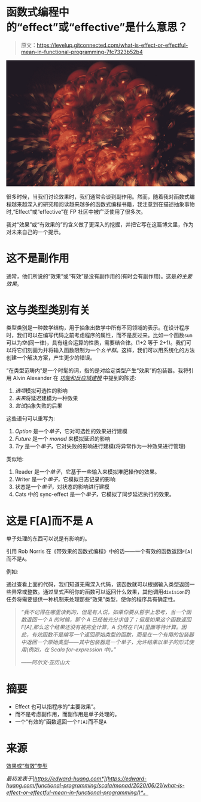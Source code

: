 # 函数式编程中的“effect”或“effective”是什么意思？

> 原文：<https://levelup.gitconnected.com/what-is-effect-or-effectful-mean-in-functional-programming-7fc7323b52b4>

![](img/2aa2cf0a1ae13b8d6e50ebcc40dc0c33.png)

很多时候，当我们讨论效果时，我们通常会谈到副作用。然而，随着我对函数式编程越来越深入的研究和阅读越来越多的函数式编程书籍，我注意到在描述抽象事物时,“Effect”或“effective”在 FP 社区中被广泛使用了很多次。

我对“效果”或“有效果的”的含义做了更深入的挖掘，并把它写在这篇博文里，作为对未来自己的一个提示。

# 这不是副作用

通常，他们所说的“效果”或“有效”是没有副作用的(有时会有副作用)。这是*的主要效果*。

# 这与类型类别有关

类型类别是一种数学结构，用于抽象出数学中所有不同领域的表示。在设计程序时，我们可以在编写代码之前考虑程序的属性，而不是反过来。比如一个函数`sum`可以为空(同一律)，具有组合运算的性质，需要结合律。(1+2 等于 2+1)。我们可以将它们刻画为并将输入函数限制为一个*幺半群*。这样，我们可以用系统化的方法创建一个解决方案，产生更少的错误。

“在类型范畴内”是一个时髦的词，指的是对给定类型产生“效果”的包装器。我将引用 Alvin Alexander 在 [*功能和反应域建模*](https://www.amazon.com/Functional-Reactive-Domain-Modeling-Debasish/dp/1617292249/ref=as_li_ss_tl?ie=UTF8&linkCode=sl1&tag=devdaily-20&linkId=031fc4db53f522208ba4bbea056be0f8&language=en_US) 中提到的陈述:

1.  *选项*模拟可选性的影响
2.  *未来*将延迟建模为一种效果
3.  *尝试*抽象失败的后果

这些语句可以重写为:

1.  *Option* 是一个*单子*，它对可选性的效果进行建模
2.  *Future* 是一个 *monad* 来模拟延迟的影响
3.  *Try* 是一个*单子*，它对失败的影响进行建模(将异常作为一种效果进行管理)

类似地:

1.  Reader 是一个*单子*，它基于一些输入来模拟堆肥操作的效果。
2.  Writer 是一个*单子*，它模拟日志记录的影响
3.  状态是一个*单子*，对状态的影响进行建模
4.  Cats 中的 sync-effect 是一个*单子*，它模拟了同步延迟执行的效果。

# 这是 F[A]而不是 A

单子处理的东西可以说是有影响的。

引用 Rob Norris 在《带效果的函数式编程》中的话——一个有效的函数返回`F[A]`而不是`A`。

例如:

通过查看上面的代码，我们知道无需深入代码，该函数就可以根据输入类型返回一些异常或整数。通过显式声明你的函数可以返回什么效果，其他调用`division`的任务将需要提供一种机制来处理那些“效果”类型，使你的程序具有确定性。

> *“我不记得在哪里读到的，但是有人说，如果你要从哲学上思考，当一个函数返回一个 A 的时候，那个 A 已经被充分求值了；但是如果这个函数返回 F[A],那么这个结果还没有被完全计算，A 仍然在 F[A]里面等待计算。因此，有效函数不是编写一个返回原始类型的函数，而是在一个有用的包装器中返回一个原始类型——其中包装器是一个单子，允许结果以单子的形式使用(例如，在 Scala for-expression 中)。”*
> 
> *——阿尔文·亚历山大*

# 摘要

*   Effect 也可以指程序的“主要效果”。
*   而不是考虑副作用，而副作用是单子处理的。
*   一个“有效的”函数返回一个`F[A]`而不是`A`

# 来源

[效果或“有效”类型](https://alvinalexander.com/scala/what-effects-effectful-mean-in-functional-programming/#:~:text=As%20mentioned%2C%20rather%20than%20thinking,monad%20that%20you're%20using%3A&text=Reader%20is%20a%20monad%20that%20models%20the%20effect%20of%20composing,models%20logging%20as%20an%20effect)

*最初发表于*[*https://edward-huang.com*](https://edward-huang.com/functional-programming/scala/monad/2020/06/21/what-is-effect-or-effectful-mean-in-functional-programming/)*。*